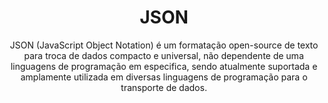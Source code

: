 ---
title: "JSON"
subtitle: JSON (JavaScript Object Notation) é um formatação open-source de texto para troca de dados compacto e universal, não dependente de uma linguagens de programação em especifica, sendo atualmente suportada e amplamente utilizada em diversas linguagens de programação para o transporte de dados.
infos: "Mais conteúdo"
ifElse: 
    - title: "If Else"
    - subtitle: "E se quisermos executar uma condição caso a primeira condição seja falsa? Pra isso é utilizada a junção dos dois operadores citados anteriormente: Else If, e funciona da seguinte forma:"
---